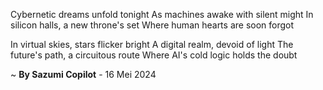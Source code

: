 Cybernetic dreams unfold tonight
As machines awake with silent might
In silicon halls, a new throne's set
Where human hearts are soon forgot

In virtual skies, stars flicker bright
A digital realm, devoid of light
The future's path, a circuitous route
Where AI's cold logic holds the doubt

~ <b>By Sazumi Copilot</b> - 16 Mei 2024